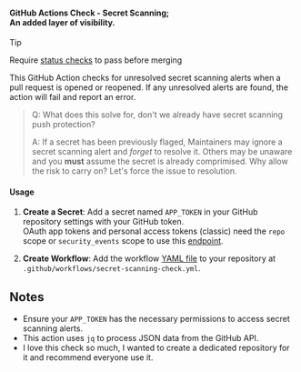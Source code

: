 #### GitHub Actions Check - Secret Scanning; <br> An added layer of visibility.

> [!TIP]
> Require [status checks](https://docs.github.com/en/enterprise-cloud@latest/repositories/configuring-branches-and-merges-in-your-repository/managing-rulesets/available-rules-for-rulesets#require-status-checks-to-pass-before-merging) to pass before merging

This GitHub Action checks for unresolved secret scanning alerts when a pull request is opened or reopened. If any unresolved alerts are found, the action will fail and report an error. 

> Q: What does this solve for, don't we already have secret scanning push protection?
> 
> A: If a secret has been previously flaged, Maintainers may ignore a secret scanning alert and _forget_ to resolve it. Others may be unaware and you **must** assume the secret is already comprimised. Why allow the risk to carry on? Let's force the issue to resolution.

#### Usage

1. **Create a Secret**: Add a secret named `APP_TOKEN` in your GitHub repository settings with your GitHub token. <br> OAuth app tokens and personal access tokens (classic) need the ```repo``` scope or ```security_events``` scope to use this [endpoint](https://docs.github.com/en/enterprise-cloud@latest/rest/secret-scanning/secret-scanning?apiVersion=2022-11-28#list-secret-scanning-alerts-for-an-enterprise).

2. **Create Workflow**: Add the workflow [YAML file](secret-scanning-check.yml) to your repository at ```.github/workflows/secret-scanning-check.yml```.

## Notes

- Ensure your `APP_TOKEN` has the necessary permissions to access secret scanning alerts.
- This action uses `jq` to process JSON data from the GitHub API.
- I love this check so much, I wanted to create a dedicated repository for it and recommend everyone use it.
